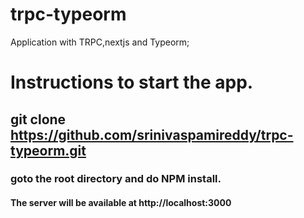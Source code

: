 # trpc-typeorm
Application with TRPC,nextjs and Typeorm;

# Instructions to start the app.

## git clone https://github.com/srinivaspamireddy/trpc-typeorm.git

### goto the root directory and do NPM install.

#### The server will be available at http://localhost:3000